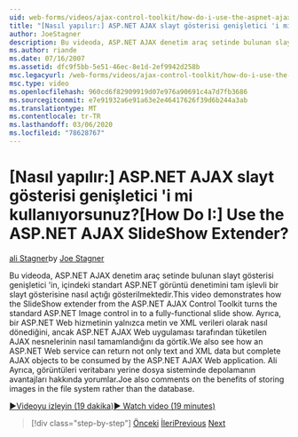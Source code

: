 ```yaml
---
uid: web-forms/videos/ajax-control-toolkit/how-do-i-use-the-aspnet-ajax-slideshow-extender
title: "[Nasıl yapılır:] ASP.NET AJAX slayt gösterisi genişletici 'i mi kullanıyorsunuz? | Microsoft Docs"
author: JoeStagner
description: Bu videoda, ASP.NET AJAX denetim araç setinde bulunan slayt gösterisi genişletici 'in, ' deki standart ASP.NET görüntü denetimini tam işlevli SL 'ye nasıl açtığı gösterilmektedir...
ms.author: riande
ms.date: 07/16/2007
ms.assetid: dfc9f5bb-5e51-46ec-8e1d-2ef9942d258b
msc.legacyurl: /web-forms/videos/ajax-control-toolkit/how-do-i-use-the-aspnet-ajax-slideshow-extender
msc.type: video
ms.openlocfilehash: 960cd6f82909919d07e976a90691c4a7d7fb3686
ms.sourcegitcommit: e7e91932a6e91a63e2e46417626f39d6b244a3ab
ms.translationtype: MT
ms.contentlocale: tr-TR
ms.lasthandoff: 03/06/2020
ms.locfileid: "78628767"
---
```

# <a name="how-do-i-use-the-aspnet-ajax-slideshow-extender"></a><span data-ttu-id="9f894-104">[Nasıl yapılır:] ASP.NET AJAX slayt gösterisi genişletici 'i mi kullanıyorsunuz?</span><span class="sxs-lookup"><span data-stu-id="9f894-104">[How Do I:] Use the ASP.NET AJAX SlideShow Extender?</span></span>

<span data-ttu-id="9f894-105">[ali Stagner](https://github.com/JoeStagner)</span><span class="sxs-lookup"><span data-stu-id="9f894-105">by [Joe Stagner](https://github.com/JoeStagner)</span></span>

<span data-ttu-id="9f894-106">Bu videoda, ASP.NET AJAX denetim araç setinde bulunan slayt gösterisi genişletici 'in, içindeki standart ASP.NET görüntü denetimini tam işlevli bir slayt gösterisine nasıl açtığı gösterilmektedir.</span><span class="sxs-lookup"><span data-stu-id="9f894-106">This video demonstrates how the SlideShow extender from the ASP.NET AJAX Control Toolkit turns the standard ASP.NET Image control in to a fully-functional slide show.</span></span> <span data-ttu-id="9f894-107">Ayrıca, bir ASP.NET Web hizmetinin yalnızca metin ve XML verileri olarak nasıl dönediğini, ancak ASP.NET AJAX Web uygulaması tarafından tüketilen AJAX nesnelerinin nasıl tamamlandığını da görtik.</span><span class="sxs-lookup"><span data-stu-id="9f894-107">We also see how an ASP.NET Web service can return not only text and XML data but complete AJAX objects to be consumed by the ASP.NET AJAX Web application.</span></span> <span data-ttu-id="9f894-108">Ali Ayrıca, görüntüleri veritabanı yerine dosya sisteminde depolamanın avantajları hakkında yorumlar.</span><span class="sxs-lookup"><span data-stu-id="9f894-108">Joe also comments on the benefits of storing images in the file system rather than the database.</span></span>

[<span data-ttu-id="9f894-109">&#9654;Videoyu izleyin (19 dakika)</span><span class="sxs-lookup"><span data-stu-id="9f894-109">&#9654; Watch video (19 minutes)</span></span>](https://channel9.msdn.com/Blogs/ASP-NET-Site-Videos/how-do-i-use-the-aspnet-ajax-slideshow-extender)

> [!div class="step-by-step"]
> <span data-ttu-id="9f894-110">[Önceki](how-do-i-use-the-aspnet-ajax-tabs-control.md)
> [İleri](how-do-i-use-the-aspnet-ajax-updatepanelanimation-extender.md)</span><span class="sxs-lookup"><span data-stu-id="9f894-110">[Previous](how-do-i-use-the-aspnet-ajax-tabs-control.md)
[Next](how-do-i-use-the-aspnet-ajax-updatepanelanimation-extender.md)</span></span>
